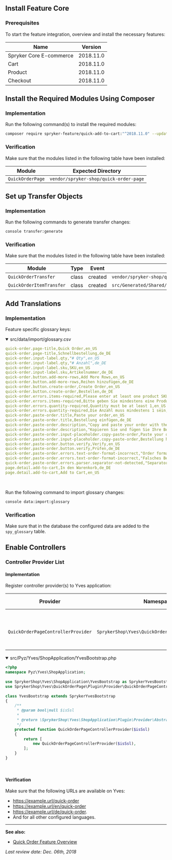 ## Install Feature Core
### Prerequisites
To start the feature integration, overview and install the necessary features:

| Name | Version |
| --- | --- |
| Spryker Core E-commerce |2018.11.0  |
|  Cart|2018.11.0 |
| Product |2018.11.0  |
| Checkout |  2018.11.0|

## Install the Required Modules Using Composer

### Implementation
Run the following command(s) to install the required modules:
```bash
composer require spryker-feature/quick-add-to-cart:"^2018.11.0" --update-with-dependencies
```
### Verification
Make sure that the modules listed in the following table have been installed:

| Module |Expected Directory  |
| --- | --- |
| `QuickOrderPage` | `vendor/spryker-shop/quick-order-page`|

## Set up Transfer Objects
### Implementation
Run the following commands to generate transfer changes:
```bash
console transfer:generate
```
### Verification
Make sure that the modules listed in the following table have been installed:

| Module |Type |Event |Path |
| --- | --- |--- |--- |
| `QuickOrderTransfer`|class |created| `vendor/spryker-shop/quick-order-page`|
| `QuickOrderItemTransfer`|class |created| `src/Generated/Shared/Transfer/QuickOrderItemTransfer`|
## Add Translations
### Implementation
Feature specific glossary keys:

<details open><summary>src/data/import/glossary.csv</summary>
   
```yaml
quick-order.page-title,Quick Order,en_US
quick-order.page-title,Schnellbestellung,de_DE
quick-order.input-label.qty,"# Qty",en_US
quick-order.input-label.qty,"# Anzahl",de_DE
quick-order.input-label.sku,SKU,en_US
quick-order.input-label.sku,Artikelnummer,de_DE
quick-order.button.add-more-rows,Add More Rows,en_US
quick-order.button.add-more-rows,Reihen hinzufügen,de_DE
quick-order.button.create-order,Create Order,en_US
quick-order.button.create-order,Bestellen,de_DE
quick-order.errors.items-required,Please enter at least one product SKU,en_US
quick-order.errors.items-required,Bitte geben Sie mindestens eine Produkt-Artikelnummer,de_DE
quick-order.errors.quantity-required,Quantity must be at least 1,en_US
quick-order.errors.quantity-required,Die Anzahl muss mindestens 1 sein,de_DE
quick-order.paste-order.title,Paste your order,en_US
quick-order.paste-order.title,Bestellung einfügen,de_DE
quick-order.paste-order.description,"Copy and paste your order with the item # and quantity separated by spaces, semicolons or commas. One sku per line.",en_US
quick-order.paste-order.description,"Kopieren Sie und fügen Sie Ihre Bestellung bestehend aus Artikel # und Anzahl, getrennt durch Leerzeichen, Semikolon oder Komma, hier ein. Eine Artikel # pro Reihe.",de_DE
quick-order.paste-order.input-placeholder.copy-paste-order,Paste your order here,en_US
quick-order.paste-order.input-placeholder.copy-paste-order,Bestellung hier einfügen,de_DE
quick-order.paste-order.button.verify,Verify,en_US
quick-order.paste-order.button.verify,Prüfen,de_DE
quick-order.paste-order.errors.text-order-format-incorrect,"Order format is incorrect.",en_US
quick-order.paste-order.errors.text-order-format-incorrect,"Falsches Bestellungsformat.",de_DE
quick-order.paste-order.errors.parser.separator-not-detected,"Separator is not defined.",en_US
page.detail.add-to-cart,In den Warenkorb,de_DE
page.detail.add-to-cart,Add to Cart,en_US
```
 <br>
</details>

Run the following command to import glossary changes:

```bash
console data:import:glossary
```
### Verification
Make sure that in the database the configured data are added to the `spy_glossary` table. 

## Enable Controllers
### Controller Provider List
#### Implementation
Register controller provider(s) to Yves application:

| Provider | Namespace |  Enable Controller|Controller Specification  |
| --- | --- | --- | --- |
| ` QuickOrderPageControllerProvider`  | ` SprykerShop\Yves\QuickOrderPage\Plugin\Provider`  | ` QuickOrderController`  |Provides functionality to display and process Quick Order table.  |

<details open><summary>src/Pyz/Yves/ShopApplication/YvesBootstrap.php</summary>
   
```php
<?php
namespace Pyz\Yves\ShopApplication;
  
use SprykerShop\Yves\ShopApplication\YvesBootstrap as SprykerYvesBootstrap;
use SprykerShop\Yves\QuickOrderPage\Plugin\Provider\QuickOrderPageControllerProvider;
  
class YvesBootstrap extends SprykerYvesBootstrap
{
	/**
	 * @param bool|null $isSsl
	 *
	 * @return \SprykerShop\Yves\ShopApplication\Plugin\Provider\AbstractYvesControllerProvider[]
	 */
	protected function QuickOrderPageControllerProvider($isSsl)
	{
		return [
			new QuickOrderPageControllerProvider($isSsl),
		];
	}
}
```
 <br>
</details>

#### Verification 
Make sure that the following URLs are available on Yves: 

* https://example.url/quick-order
* https://example.url/en/quick-order
* https://example.url/de/quick-order. 
* And for all other configured languages.


* * *
**See also:**
* [Quick Order Feature Overview](https://documentation.spryker.com/capabilities/cart/quick_order/quick-order.htm)

*Last review date: Dec. 06th, 2018* <!-- by Stanislav Matveyev, Yuliia Boiko -->

